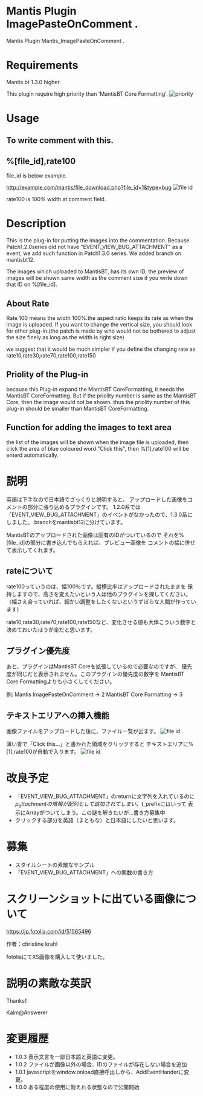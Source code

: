 # Mantis Plugin ImagePasteOnComment .
Mantis Plugin Mantis_ImagePasteOnComment .

# Requirements
Mantis bt 1.3.0 higher.

This plugin require high priority than 'MantisBT Core Formatting'.
![priority](Screenshots/ImagePasteOnComment.sc01.png)

# Usage
To write comment with this.
---
%[file_id],rate100
---

file_id is below example.

http://example.com/mantis/file_download.php?file_id=1&type=bug
![file id](Screenshots/ImagePasteOnComment.sc02.png)

rate100 is 100% width at comment field.

# Description
This is the plug-in for putting the images into the commentation.
Because Patch1.2.0series did not have "EVENT_VIEW_BUG_ATTACHMENT" as a event, we add such function in Patch1.3.0 series. We added branch on mantisbt12.

The images which uploaded to MantisBT, has its own ID, the preview of images will  be shown same width as the comment size if you write down that ID on %[file_id].


## About Rate

Rate 100 means the width 100%.the aspect ratio keeps its rate as when the image is uploaded. If you want to change the vertical size, you should look for other plug-in.(the patch is made by who would not be bothered to adjust the size finely as long as the width is right size)

we suggest that it would be much simpler if you define the changing rate as rate10,rate30,rate70,rate100,rate150


## Priolity of the Plug-in

because this Plug-in expand the MantisBT CoreFormatting, it needs the MantisBT CoreFormatting. But if the priolity number is same as the MantisBT Core, then the image would not be shown.
thus the priolity number of this plug-in should be smaller than MantisBT CoreFormatting.


## Function for adding the images to text area

the list of the images will be shown when the image file is uploaded,
then click the area of blue coloured word "Click this", then %[1],rate100 will be enterd automatically.


# 説明
英語は下手なので日本語でざっくりと説明すると、
アップロードした画像をコメントの部分に張り込めるプラグインです。
1.2.0系では「EVENT_VIEW_BUG_ATTACHMENT」のイベントがなかったので、1.3.0系にしました。
branchをmantisbt12に分けています。

MantisBTのアップロードされた画像は固有のIDがついているので
それを%[file_id]の部分に書き込んでもらえれば、プレビュー画像を
コメントの幅に併せて表示してくれます。

## rateについて
rate100っていうのは、幅100％です。縦横比率はアップロードされたままを
保持しますので、高さを変えたいという人は他のプラグインを探してください。
（幅さえ合っていれば、細かい調整をしたくないというずぼらな人間が作っています)

rate10,rate30,rate70,rate100,rate150など、変化させる値も大体こういう数字と
決めておいたほうが楽だと思います。

## プラグイン優先度
あと、プラグインはMantisBT Coreを拡張しているので必要なのですが、
優先度が同じだと表示されません。このプラグインの優先度の数字を
MantisBT Core Formattingよりも小さくしてください。

例:
  Mantis ImagePasteOnComment  -> 2
  MantisBT Core Formatting    -> 3

## テキストエリアへの挿入機能
画像ファイルをアップロードした後に、ファイル一覧が出ます。
![file id](Screenshots/ImagePasteOnComment.sc02.png)

薄い青で「Click this...」と書かれた領域をクリックすると
テキストエリアに%[1],rate100が自動で入ります。
![file id](Screenshots/ImagePasteOnComment.sc03.png)

# 改良予定
- 「EVENT_VIEW_BUG_ATTACHMENT」のreturnに文字列を入れているのに
 $p_attachmentの情報が配列として追加されてしまい、$t_prefixにはいって
 表示にArrayがついてしまう。この謎を解きたいが…書き方募集中
- クリックする部分を英語（まともな）と日本語にしたいと思います。

# 募集
- スタイルシートの素敵なサンプル
- 「EVENT_VIEW_BUG_ATTACHMENT」への関数の書き方

# スクリーンショットに出ている画像について
https://jp.fotolia.com/id/51565496

作者：christine krahl

fotoliaにてXS画像を購入して使いました。

# 説明の素敵な英訳
Thanks!!

Kalm@Answerer

# 変更履歴
- 1.0.3 表示文言を一部日本語と英語に変更。
- 1.0.2 ファイルが画像以外の場合、IDのファイルが存在しない場合を追加
- 1.0.1 javascriptをwindow.onload直接呼出しから、AddEventHanderに変更。
- 1.0.0 ある程度の使用に耐えれる状態なので公開開始
